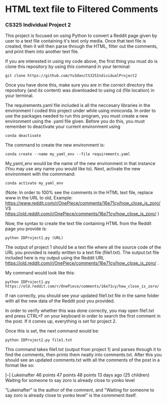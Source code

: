 # HTML text file to Filtered Comments
### CS325 Individual Project 2

This project is focused on using Python to convert a Reddit page given by user to a text file containing it's text only media. Once that text file is created, then it will then parse through the HTML, filter out the comments, and print them into another text file.

If you are interested in using my code above, the first thing you must do is clone this repository by using this command in your terminal:

```
git clone https://github.com/Yu3dan/CS325IndividualProject2
```

Once you have done this, make sure you are in the correct directory the repository (and its content) was downloaded to using cd (file location) in your terminal.

The requirements.yaml file included is all the neccesary libraries in the environment I coded this project under while using miniconda.
In order to use the packages needed to run this program, you must create a new environment using the .yaml file given. Before you do this, you must remember to deactivate your current environment using

```
conda deactivate
```

The command to create the new environment is:

```
conda create --name my_yaml_env --file requirements.yaml
```

My_yaml_env would be the name of the new environment in that instance (You may use any name you would like to). Next, activate the new environment with the commmand:

```
conda activate my_yaml_env
```

(Note: In order to 100% see the comments in the HTML text file, replace www in the URL to old, Example: https://www.reddit.com/r/OnePiece/comments/16e71cy/how_close_is_zoro/ VS https://old.reddit.com/r/OnePiece/comments/16e71cy/how_close_is_zoro/ ) 

Now, the syntax to create the text file containing HTML from the Reddit page you provide is:

```
python IDProject1.py (URL)
```

The output of project 1 should be a text file where all the source code of the URL you provided is neatly written to a text file (file1.txt).
The output.txt file included here is my output using the Reddit URL https://old.reddit.com/r/OnePiece/comments/16e71cy/how_close_is_zoro/ .

My command would look like this:

```
python IDProject1.py https://old.reddit.com/r/OnePiece/comments/16e71cy/how_close_is_zoro/
```

If ran correctly, you should see your updated file1.txt file in the same folder with all the new data of the Reddit post you provided.

In order to verify whether this was done correctly, you may open file1.txt and press CTRL+F on your keyboard in order to search the first comment in the post. If it comes up, everything is set for project 2.

Once this is set, the next command would be:

```
python IDProject2.py file1.txt
```

This command takes file1.txt (output from project 1) and parses through it to find the comments, then prints them neatly into comments.txt.
After this you should see an updated comments.txt with all the comments of the post in a format like so:

[–] Lukeinafter 46 points 47 points 48 points 13 days ago (25 children)
Waiting for someone to say zoro is already close to yonko level

"Lukeinafter" is the author of the comment, and "Waiting for someone to say zoro is already close to yonko level" is the commment itself.

